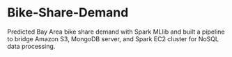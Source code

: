 # Bike-Share-Demand
Predicted Bay Area bike share demand with Spark MLlib and built a pipeline to bridge Amazon S3, MongoDB server, and Spark EC2 cluster for NoSQL data processing. 
